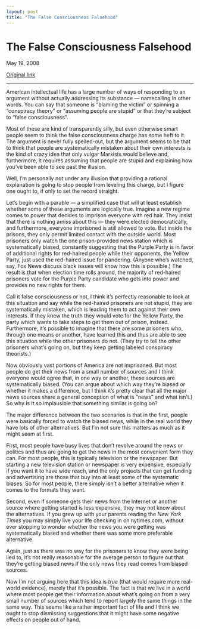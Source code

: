 ```yaml
---
layout: post
title: "The False Consciousness Falsehood"
---
```

The False Consciousness Falsehood
=================================

May 19, 2008

[Original link](http://www.aaronsw.com/weblog/falsecon)

* * * * *

American intellectual life has a large number of ways of responding to
an argument without actually addressing its substance — namecalling in
other words. You can say that someone is “blaming the victim” or
spinning a “conspiracy theory” or “assuming people are stupid” or that
they’re subject to “false consciousness”.

Most of these are kind of transparently silly, but even otherwise smart
people seem to think the false consciousness charge has some heft to it.
The argument is never fully spelled-out, but the argument seems to be
that to think that people are systematically mistaken about their own
interests is the kind of crazy idea that only vulgar Marxists would
believe and, furthermore, it requires assuming that people are stupid
and explaining how you’ve been able to see past the illusion.

Well, I’m personally not under any illusion that providing a rational
explanation is going to stop people from leveling this charge, but I
figure one ought to, if only to set the record straight.

Let’s begin with a parable — a simplified case that will at least
establish whether some of these arguments are logically true. Imagine a
new regime comes to power that decides to imprison everyone with red
hair. They insist that there is nothing amiss about this — they were
elected democratically, and furthermore, everyone imprisoned is still
allowed to vote. But inside the prisons, they only permit limited
contact with the outside world. Most prisoners only watch the one
prison-provided news station which is systematically biased, constantly
suggesting that the Purple Party is in favor of additional rights for
red-haired people while their opponents, the Yellow Party, just used the
red-haired issue for pandering. (Anyone who’s watched, say, Fox News
discuss black issues will know how this is possible.) The result is that
when election time rolls around, the majority of red-haired prisoners
vote for the Purple Party candidate who gets into power and provides no
new rights for them.

Call it false consciousness or not, I think it’s perfectly reasonable to
look at this situation and say while the red-haired prisoners are not
stupid, they are systematically mistaken, which is leading them to act
against their own interests. If they knew the truth they would vote for
the Yellow Party, the party which wants to take steps to get them out of
prison, instead. Furthermore, it’s possible to imagine that there are
some prisoners who, through one means or another, have learned this and
thus are able to see this situation while the other prisoners do not.
(They try to tell the other prisoners what’s going on, but they keep
getting labeled conspiracy theorists.)

Now obviously vast portions of America are not imprisoned. But most
people do get their news from a small number of sources and I think
everyone would agree that, in one way or another, these sources are
systematically biased. (You can argue about which way they’re biased or
whether it makes a difference, but I think it’s pretty clear that all
the major news sources share a general conception of what is “news” and
what isn’t.) So why is it so implausible that something similar is going
on?

The major difference between the two scenarios is that in the first,
people were basically forced to watch the biased news, while in the real
world they have lots of other alternatives. But I’m not sure this
matters as much as it might seem at first.

First, most people have busy lives that don’t revolve around the news or
politics and thus are going to get the news in the most convenient form
they can. For most people, this is typically television or the
newspaper. But starting a new television station or newspaper is very
expensive, especially if you want it to have wide reach, and the only
projects that can get funding and advertising are those that buy into at
least some of the systematic biases. So for most people, there simply
isn’t a better alternative when it comes to the formats they want.

Second, even if someone gets their news from the Internet or another
source where getting started is less expensive, they may not know about
the alternatives. If you grew up with your parents reading the *New York
Times* you may simply live your life checking in on nytimes.com, without
ever stopping to wonder whether the news you were getting was
systematically biased and whether there was some more preferable
alternative.

Again, just as there was no way for the prisoners to know they were
being lied to, it’s not really reasonable for the average person to
figure out that they’re getting biased news if the only news they read
comes from biased sources.

Now I’m not arguing here that this idea is *true* (that would require
more real-world evidence), merely that it’s possible. The fact is that
we live in a world where most people get their information about what’s
going on from a very small number of sources which tend to report
largely the same things in the same way. This seems like a rather
important fact of life and I think we ought to stop dismissing
suggestions that it might have some negative effects on people out of
hand.
